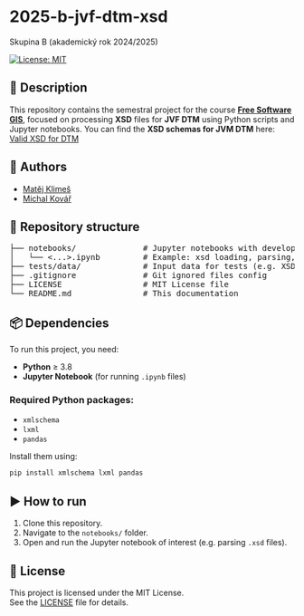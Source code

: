 # 2025-b-jvf-dtm-xsd
Skupina B (akademický rok 2024/2025)

[![License: MIT](https://img.shields.io/badge/License-MIT-yellow.svg)](LICENSE)

## 📄 Description
This repository contains the semestral project for the course **[Free Software GIS](https://geo.fsv.cvut.cz/vyuka/155fgis/)**, focused on processing **XSD** files for **JVF DTM** using Python scripts and Jupyter notebooks. You can find the **XSD schemas for JVM DTM** here: [Valid XSD for DTM](https://cuzk.gov.cz/DMVS/JVF-DTM/Platna-verze.aspx)

## 👥 Authors

- [Matěj Klimeš](https://github.com/klimesm)
- [Michal Kovář](https://github.com/kovarmi9)

## 📁 Repository structure
<pre>
├── notebooks/              # Jupyter notebooks with development code
│   └── <...>.ipynb         # Example: xsd loading, parsing, etc.
├── tests/data/             # Input data for tests (e.g. XSD, GML)
├── .gitignore              # Git ignored files config
├── LICENSE                 # MIT License file
└── README.md               # This documentation
</pre>

## 📦 Dependencies

To run this project, you need:

- **Python** ≥ 3.8
- **Jupyter Notebook** (for running `.ipynb` files)

### Required Python packages:

- `xmlschema`
- `lxml`
- `pandas`

Install them using:

```bash
pip install xmlschema lxml pandas
```

## ▶️ How to run

1. Clone this repository.
2. Navigate to the `notebooks/` folder.
3. Open and run the Jupyter notebook of interest (e.g. parsing `.xsd` files).

## 📜 License

This project is licensed under the MIT License.  
See the [LICENSE](LICENSE) file for details.
